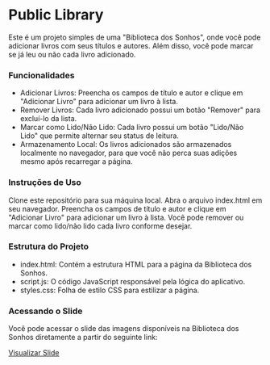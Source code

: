 
# Public Library
Este é um projeto simples de uma "Biblioteca dos Sonhos", onde você pode adicionar livros com seus títulos e autores. Além disso, você pode marcar se já leu ou não cada livro adicionado.

### Funcionalidades
- Adicionar Livros: Preencha os campos de título e autor e clique em "Adicionar Livro" para adicionar um livro à lista.
- Remover Livros: Cada livro adicionado possui um botão "Remover" para excluí-lo da lista.
- Marcar como Lido/Não Lido: Cada livro possui um botão "Lido/Não Lido" que permite alternar seu status de leitura.
- Armazenamento Local: Os livros adicionados são armazenados localmente no navegador, para que você não perca suas adições mesmo após recarregar a página.

### Instruções de Uso
Clone este repositório para sua máquina local.
Abra o arquivo index.html em seu navegador.
Preencha os campos de título e autor e clique em "Adicionar Livro" para adicionar um livro à lista.
Você pode remover ou marcar como lido/não lido cada livro conforme desejar.

### Estrutura do Projeto
- index.html: Contém a estrutura HTML para a página da Biblioteca dos Sonhos.
- script.js: O código JavaScript responsável pela lógica do aplicativo.
- styles.css: Folha de estilo CSS para estilizar a página.


### Acessando o Slide
Você pode acessar o slide das imagens disponíveis na Biblioteca dos Sonhos diretamente a partir do seguinte link:

[Visualizar Slide](https://drive.google.com/file/d/1REvRiI0WmBQGW2kdN-yf1HKSQP_6pz2F/view)
